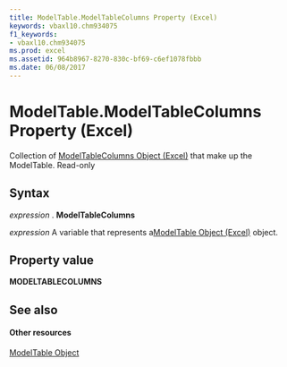 ```yaml
---
title: ModelTable.ModelTableColumns Property (Excel)
keywords: vbaxl10.chm934075
f1_keywords:
- vbaxl10.chm934075
ms.prod: excel
ms.assetid: 964b8967-8270-830c-bf69-c6ef1078fbbb
ms.date: 06/08/2017
---
```



# ModelTable.ModelTableColumns Property (Excel)

Collection of [ModelTableColumns Object (Excel)](modeltablecolumns-object-excel.md) that make up the ModelTable. Read-only


## Syntax

 _expression_ . **ModelTableColumns**

 _expression_ A variable that represents a[ModelTable Object (Excel)](Excel.modeltable.md) object.


## Property value

 **MODELTABLECOLUMNS**


## See also


#### Other resources



[ModelTable Object](Excel.modeltable.md)

